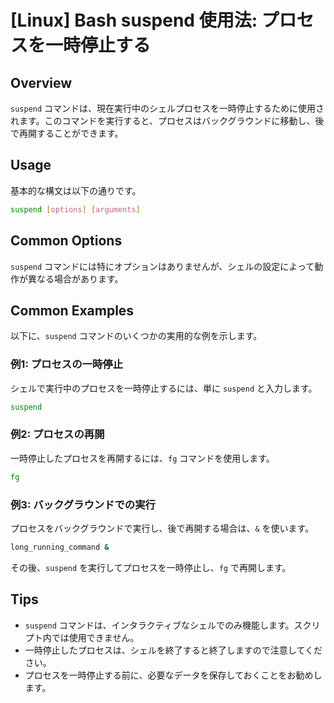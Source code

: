 # [Linux] Bash suspend 使用法: プロセスを一時停止する

## Overview
`suspend` コマンドは、現在実行中のシェルプロセスを一時停止するために使用されます。このコマンドを実行すると、プロセスはバックグラウンドに移動し、後で再開することができます。

## Usage
基本的な構文は以下の通りです。

```bash
suspend [options] [arguments]
```

## Common Options
`suspend` コマンドには特にオプションはありませんが、シェルの設定によって動作が異なる場合があります。

## Common Examples
以下に、`suspend` コマンドのいくつかの実用的な例を示します。

### 例1: プロセスの一時停止
シェルで実行中のプロセスを一時停止するには、単に `suspend` と入力します。

```bash
suspend
```

### 例2: プロセスの再開
一時停止したプロセスを再開するには、`fg` コマンドを使用します。

```bash
fg
```

### 例3: バックグラウンドでの実行
プロセスをバックグラウンドで実行し、後で再開する場合は、`&` を使います。

```bash
long_running_command &
```

その後、`suspend` を実行してプロセスを一時停止し、`fg` で再開します。

## Tips
- `suspend` コマンドは、インタラクティブなシェルでのみ機能します。スクリプト内では使用できません。
- 一時停止したプロセスは、シェルを終了すると終了しますので注意してください。
- プロセスを一時停止する前に、必要なデータを保存しておくことをお勧めします。